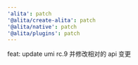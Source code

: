 ```yaml
---
'alita': patch
'@alita/create-alita': patch
'@alita/native': patch
'@alita/plugins': patch
---
```


feat: update umi rc.9 并修改相对的 api 变更
